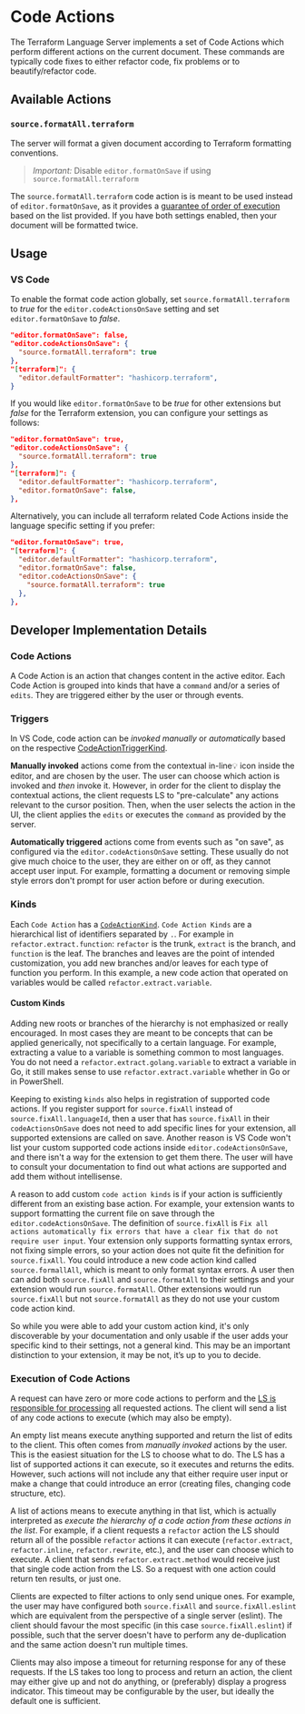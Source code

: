 # Code Actions

The Terraform Language Server implements a set of Code Actions which perform different actions on the current document. These commands are typically code fixes to either refactor code, fix problems or to beautify/refactor code.

## Available Actions

### `source.formatAll.terraform`

The server will format a given document according to Terraform formatting conventions.

> *Important:* Disable `editor.formatOnSave` if using `source.formatAll.terraform`

The `source.formatAll.terraform` code action is is meant to be used instead of `editor.formatOnSave`, as it provides a [guarantee of order of execution](https://github.com/microsoft/vscode-docs/blob/71643d75d942e2c32cfd781c2b5322521775fb4a/release-notes/v1_44.md#explicit-ordering-for-editorcodeactionsonsave) based on the list provided. If you have both settings enabled, then your document will be formatted twice.

## Usage

### VS Code

To enable the format code action globally, set `source.formatAll.terraform` to *true* for the `editor.codeActionsOnSave` setting and set `editor.formatOnSave` to *false*.

```json
"editor.formatOnSave": false,
"editor.codeActionsOnSave": {
  "source.formatAll.terraform": true
},
"[terraform]": {
  "editor.defaultFormatter": "hashicorp.terraform",
}
```

If you would like `editor.formatOnSave` to be *true* for other extensions but *false* for the Terraform extension, you can configure your settings as follows:

```json
"editor.formatOnSave": true,
"editor.codeActionsOnSave": {
  "source.formatAll.terraform": true
},
"[terraform]": {
  "editor.defaultFormatter": "hashicorp.terraform",
  "editor.formatOnSave": false,
},
```

Alternatively, you can include all terraform related Code Actions inside the language specific setting if you prefer:

```json
"editor.formatOnSave": true,
"[terraform]": {
  "editor.defaultFormatter": "hashicorp.terraform",
  "editor.formatOnSave": false,
  "editor.codeActionsOnSave": {
    "source.formatAll.terraform": true
  },
},
```

## Developer Implementation Details

### Code Actions

A Code Action is an action that changes content in the active editor. Each Code Action is grouped into kinds that have a `command` and/or a series of `edits`. They are triggered either by the user or through events.

### Triggers

In VS Code, code action can be _invoked manually_ or _automatically_ based on the respective [CodeActionTriggerKind](https://code.visualstudio.com/api/references/vscode-api#CodeActionTriggerKind).

**Manually invoked** actions come from the contextual in-line💡 icon inside the editor, and are chosen by the user. The user can choose which action is invoked and *then* invoke it. However, in order for the client to display the contextual actions, the client requests LS to "pre-calculate" any actions relevant to the cursor position. Then, when the user selects the action in the UI, the client applies the `edits` or executes the `command` as provided by the server.

**Automatically triggered** actions come from events such as "on save", as configured via the `editor.codeActionsOnSave` setting. These usually do not give much choice to the user, they are either on or off, as they cannot accept user input. For example, formatting a document or removing simple style errors don't prompt for user action before or during execution.

### Kinds

Each `Code Action` has a [`CodeActionKind`](https://code.visualstudio.com/api/references/vscode-api#CodeActionKind). `Code Action Kinds` are a hierarchical list of identifiers separated by `.`. For example in `refactor.extract.function`: `refactor` is the trunk, `extract` is the branch, and `function` is the leaf. The branches and leaves are the point of intended customization, you add new branches and/or leaves for each type of function you perform. In this example, a new code action that operated on variables would be called `refactor.extract.variable`.

#### Custom Kinds

Adding new roots or branches of the hierarchy is not emphasized or really encouraged. In most cases they are meant to be concepts that can be applied generically, not specifically to a certain language. For example, extracting a value to a variable is something common to most languages. You do not need a `refactor.extract.golang.variable` to extract a variable in Go, it still makes sense to use `refactor.extract.variable` whether in Go or in PowerShell.

Keeping to existing `kinds` also helps in registration of supported code actions. If you register support for `source.fixAll` instead of `source.fixAll.languageId`, then a user that has `source.fixAll` in their `codeActionsOnSave` does not need to add specific lines for your extension, all supported extensions are called on save. Another reason is VS Code won't list your custom supported code actions inside `editor.codeActionsOnSave`, and there isn't a way for the extension to get them there. The user will have to consult your documentation to find out what actions are supported and add them without intellisense.

A reason to add custom `code action kinds` is if your action is sufficiently different from an existing base action. For example, your extension wants to support formatting the current file on save through the `editor.codeActionsOnSave`. The definition of `source.fixAll` is `Fix all actions automatically fix errors that have a clear fix that do not require user input`. Your extension only supports formatting syntax errors, not fixing simple errors, so your action does not quite fit the definition for `source.fixAll`. You could introduce a new code action kind called `source.formallAll`, which is meant to only format syntax errors. A user then can add both `source.fixAll` and `source.formatAll` to their settings and your extension would run `source.formatAll`. Other extensions would run `source.fixAll` but not `source.formatAll` as they do not use your custom code action kind. 

So while you were able to add your custom action kind, it's only discoverable by your documentation and only usable if the user adds your specific kind to their settings, not a general kind. This may be an important distinction to your extension, it may be not, it’s up to you to decide.

### Execution of Code Actions

A request can have zero or more code actions to perform and the [LS is responsible for processing](https://github.com/microsoft/language-server-protocol/issues/970) all requested actions. The client will send a list of any code actions to execute (which may also be empty).

An empty list means execute anything supported and return the list of edits to the client. This often comes from _manually invoked_ actions by the user. This is the easiest situation for the LS to choose what to do. The LS has a list of supported actions it can execute, so it executes and returns the edits. However, such actions will not include any that either require user input or make a change that could introduce an error (creating files, changing code structure, etc).

A list of actions means to execute anything in that list, which is actually interpreted as _execute the hierarchy of a code action from these actions in the list_. For example, if a client requests a `refactor` action the LS should return all of the possible `refactor` actions it can execute (`refactor.extract`, `refactor.inline`, `refactor.rewrite`, etc.), and the user can choose which to execute. A client that sends `refactor.extract.method` would receive just that single code action from the LS. So a request with one action could return ten results, or just one.

Clients are expected to filter actions to only send unique ones. For example, the user may have configured both `source.fixAll` and `source.fixAll.eslint` which are equivalent from the perspective of a single server (eslint). The client should favour the most specific (in this case `source.fixAll.eslint`) if possible, such that the server doesn't have to perform any de-duplication and the same action doesn't run multiple times.

Clients may also impose a timeout for returning response for any of these requests. If the LS takes too long to process and return an action, the client may either give up and not do anything, or (preferably) display a progress indicator. This timeout may be configurable by the user, but ideally the default one is sufficient.
